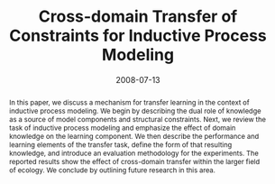 ---
title: 'Cross-domain Transfer of Constraints for Inductive Process Modeling'

# Authors
# If you created a profile for a user (e.g. the default `admin` user), write the username (folder name) here
# and it will be replaced with their full name and linked to their profile.
authors:
  - admin
  - Ljupčo Todorovski

# Author notes (optional)
# author_notes:
#   - 'Equal contribution'
#   - 'Equal contribution'

date: '2008-07-13'
doi: ''

# Schedule page publish date (NOT publication's date).
publishDate: '2017-01-01T00:00:00Z'

# Publication type.
# Legend: 0 = Uncategorized; 1 = Conference paper; 2 = Journal article;
# 3 = Preprint / Working Paper; 4 = Report; 5 = Book; 6 = Book section;
# 7 = Thesis; 8 = Patent
publication_types: ['1']

# Publication name and optional abbreviated publication name.
publication: In *Proceedings of the AAAI Workshop on Transfer Learning for Complex Tasks*
publication_short: AAAI Workshop

abstract: "In this paper, we discuss a mechanism for transfer learning in the context of inductive process modeling. We begin by describing the dual role of knowledge as a source of model components and structural constraints. Next, we review the task of inductive process modeling and emphasize the effect of domain knowledge on the learning component. We then describe the performance and learning elements of the transfer task, define the form of that resulting knowledge, and introduce an evaluation methodology for the experiments. The reported results show the effect of cross-domain transfer within the larger field of ecology. We conclude by outlining future research in this area."

# Summary. An optional shortened abstract.
summary: "We discuss a mechanism for transfer learning in the context of inductive process modeling."


tags: [machine learning, transfer learning, ecology]

# Display this page in the Featured widget?
featured: false

# Custom links (uncomment lines below)
# links:
# - name: Custom Link
#   url: http://example.org

url_pdf: 'https://aaai.org/Papers/Workshops/2008/WS-08-13/WS08-13-001.pdf'
url_code: ''
url_dataset: ''
url_poster: ''
url_project: ''
url_slides: ''
url_source: ''
url_video: ''

# Featured image
# To use, add an image named `featured.jpg/png` to your page's folder.
# image:
#   caption: 'Image credit: [**Unsplash**](https://unsplash.com/photos/pLCdAaMFLTE)'
#   focal_point: ''
#   preview_only: false

# Associated Projects (optional).
#   Associate this publication with one or more of your projects.
#   Simply enter your project's folder or file name without extension.
#   E.g. `internal-project` references `content/project/internal-project/index.md`.
#   Otherwise, set `projects: []`.
projects:
  - inductive-process-modeling

# Slides (optional).
#   Associate this publication with Markdown slides.
#   Simply enter your slide deck's filename without extension.
#   E.g. `slides: "example"` references `content/slides/example/index.md`.
#   Otherwise, set `slides: ""`.
slides: ''
---